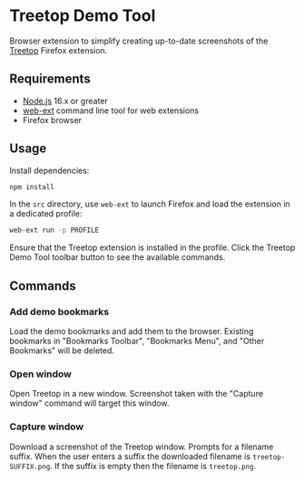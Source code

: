 # Treetop Demo Tool

Browser extension to simplify creating up-to-date screenshots of the
[Treetop](https://github.com/msmolens/treetop) Firefox extension.

## Requirements

- [Node.js](https://nodejs.org/) 16.x or greater
- [web-ext](https://github.com/mozilla/web-ext) command line tool for web extensions
- Firefox browser

## Usage

Install dependencies:

```sh
npm install
```

In the `src` directory, use `web-ext` to launch Firefox and load the extension
in a dedicated profile:

```sh
web-ext run -p PROFILE
```

Ensure that the Treetop extension is installed in the profile. Click the Treetop
Demo Tool toolbar button to see the available commands.

## Commands

### Add demo bookmarks

Load the demo bookmarks and add them to the browser. Existing bookmarks in
"Bookmarks Toolbar", "Bookmarks Menu", and "Other Bookmarks" will be deleted.

### Open window

Open Treetop in a new window. Screenshot taken with the "Capture window" command
will target this window.

### Capture window

Download a screenshot of the Treetop window. Prompts for a filename suffix. When
the user enters a suffix the downloaded filename is `treetop-SUFFIX.png`. If the
suffix is empty then the filename is `treetop.png`.
